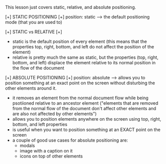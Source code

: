 This lesson just covers static, relative, and absolute positioning.

[+] STATIC POSITIONING [+]
position: static --> the default positioning mode (that you are used to)

[+] STATIC vs RELATIVE [+]
- static is the default position of every element (this means that the properties top, right, bottom, and left do not affect the position of the element)
- relative is pretty much the same as static, but the properties (top, right, bottom, and left) displace the element relative to its normal position in the flow of the document

[+] ABSOLUTE POSITIONING [+]
position: absolute --> allows you to position something at an exact point on the screen without disturbing the other elements around it.

- it removes an element from the normal document flow while being psotiioned relative to an ancestor element ("elements that are removed from the normal flow of the document don't affect other elements and are also not affected by other elements")
- allows you to position elements anywhere on the screen using top, right, bottom, and left properties
- is useful when you want to position something at an EXACT point on the screen
- a couple of good use cases for absolute positioning are:
    - modals
    - image with a caption on it
    - icons on top of other elements